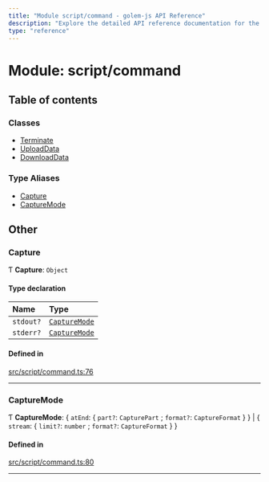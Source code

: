 ```yaml
---
title: "Module script/command - golem-js API Reference"
description: "Explore the detailed API reference documentation for the Module script/command within the golem-js SDK for the Golem Network."
type: "reference"
---
```

# Module: script/command

## Table of contents

### Classes

- [Terminate](../classes/script_command.Terminate)
- [UploadData](../classes/script_command.UploadData)
- [DownloadData](../classes/script_command.DownloadData)

### Type Aliases

- [Capture](script_command#capture)
- [CaptureMode](script_command#capturemode)

## Other

### Capture

Ƭ **Capture**: `Object`

#### Type declaration

| Name | Type |
| :------ | :------ |
| `stdout?` | [`CaptureMode`](script_command#capturemode) |
| `stderr?` | [`CaptureMode`](script_command#capturemode) |

#### Defined in

[src/script/command.ts:76](https://github.com/golemfactory/golem-js/blob/e7ac9e9/src/script/command.ts#L76)

___

### CaptureMode

Ƭ **CaptureMode**: { `atEnd`: { `part?`: `CapturePart` ; `format?`: `CaptureFormat`  }  } \| { `stream`: { `limit?`: `number` ; `format?`: `CaptureFormat`  }  }

#### Defined in

[src/script/command.ts:80](https://github.com/golemfactory/golem-js/blob/e7ac9e9/src/script/command.ts#L80)

___
